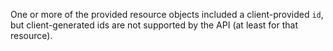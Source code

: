 ---
---
One or more of the provided resource objects included a client-provided `id`, but client-generated ids are not supported by the API (at least for that resource).
